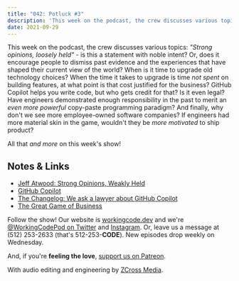 ```yaml
---
title: "042: Potluck #3"
description: 'This week on the podcast, the crew discusses various topics: "Strong opinions, loosely held"; When to upgrade your aging technolgies; The ethics of GitHub Copilot; and Why don''t we see more employee-owned software companies?'
date: 2021-09-29
---
```


<script async defer onload="redcircleIframe();" src="https://api.podcache.net/embedded-player/sh/30227421-bc27-45c2-bfb4-861def7dd4cc/ep/26e4f992-3408-45c9-b9d9-078b8fdbb852"></script><div class="redcirclePlayer-26e4f992-3408-45c9-b9d9-078b8fdbb852"></div>

This week on the podcast, the crew discusses various topics: _"Strong opinions, loosely held"_ - is this a statement with noble intent? Or, does it encourage people to dismiss past evidence and the experiences that have shaped their current view of the world? When is it time to upgrade old technology choices? When the time it takes to upgrade is time _not spent_ on building features, at what point is that cost justified for the business? GitHub Copilot helps you write code, but who gets credit for that? Is it even legal? Have engineers demonstrated enough responsibility in the past to merit an _even more powerful_ copy-paste programming paradigm? And finally, why don't we see more employee-owned software companies? If engineers had more material skin in the game, wouldn't they be _more motivated_ to ship product?

All that _and more_ on this week's show!

## Notes &amp; Links

- [Jeff Atwood: Strong Opinions, Weakly Held](https://blog.codinghorror.com/strong-opinions-weakly-held/)
- [GitHub Copilot](https://copilot.github.com/)
- [The Changelog: We ask a lawyer about GitHub Copilot](https://changelog.com/podcast/458)
- [The Great Game of Business](https://www.greatgame.com/about/what-is-the-great-game-of-business)

Follow the show! Our website is [workingcode.dev][working-code] and we're [@WorkingCodePod on Twitter][working-code-twitter] and [Instagram][working-code-instagram]. Or, leave us a message at (512) 253-2633‬ (that's 512-253-**CODE**). New episodes drop weekly on Wednesday.

And, if you're **feeling the love**, [support us on Patreon][working-code-patreon].

With audio editing and engineering by [ZCross Media][editor].

[working-code]: https://workingcode.dev/
[working-code-instagram]: https://www.instagram.com/workingcodepod/
[working-code-patreon]: https://www.patreon.com/workingcodepod
[working-code-twitter]: https://twitter.com/WorkingCodePod
[editor]: https://www.zcross.media/
